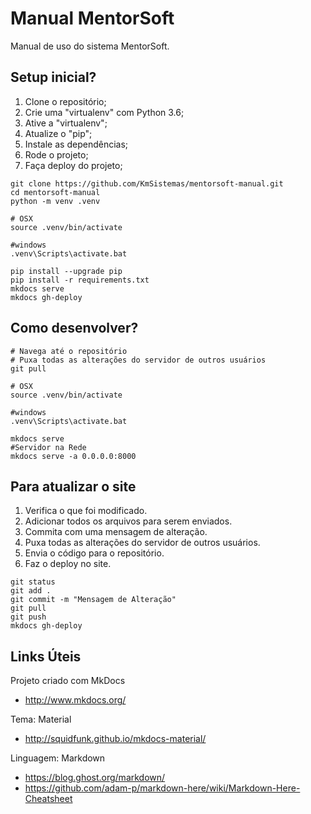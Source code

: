 # Manual MentorSoft

Manual de uso do sistema MentorSoft.


## Setup inicial?

01. Clone o repositório;
02. Crie uma "virtualenv" com Python 3.6;
03. Ative a "virtualenv";
04. Atualize o "pip";
05. Instale as dependências;
06. Rode o projeto;
07. Faça deploy do projeto;

```console
git clone https://github.com/KmSistemas/mentorsoft-manual.git
cd mentorsoft-manual
python -m venv .venv

# OSX
source .venv/bin/activate

#windows
.venv\Scripts\activate.bat

pip install --upgrade pip
pip install -r requirements.txt
mkdocs serve
mkdocs gh-deploy
```


## Como desenvolver?

```console
# Navega até o repositório
# Puxa todas as alterações do servidor de outros usuários
git pull

# OSX
source .venv/bin/activate

#windows
.venv\Scripts\activate.bat

mkdocs serve
#Servidor na Rede
mkdocs serve -a 0.0.0.0:8000
```

## Para atualizar o site  
1. Verifica o que foi modificado.  
2. Adicionar todos os arquivos para serem enviados.  
3. Commita com uma mensagem de alteração.  
4. Puxa todas as alterações do servidor de outros usuários.
5. Envia o código para o repositório.  
6. Faz o deploy no site.  

```console
git status
git add .
git commit -m "Mensagem de Alteração"
git pull
git push
mkdocs gh-deploy
```

## Links Úteis

Projeto criado com MkDocs
 - http://www.mkdocs.org/

Tema: Material
 - http://squidfunk.github.io/mkdocs-material/

Linguagem: Markdown
 - https://blog.ghost.org/markdown/
 - https://github.com/adam-p/markdown-here/wiki/Markdown-Here-Cheatsheet
